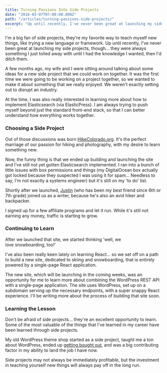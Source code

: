 ```yaml
---
title: Turning Passions Into Side Projects
date: "2016-03-07T07:00:00.000Z"
path: "/articles/turning-passions-side-projects/"
excerpt: "Up until recently, I've never been great at launching my side projects, though... they were always something I just toiled away with until I had the knowledge I wanted, then I'd ditch them."
---
```


I'm a big fan of side projects, they're my favorite way to teach myself new things, like trying a new language or framework. Up until recently, I've never been great at launching my side projects, though... they were always something I just toiled away with until I had the knowledge I wanted, then I'd ditch them.

A few months ago, my wife and I were sitting around talking about some ideas for a new side project that we could work on together. It was the first time we were going to be working on a project together, so we wanted to make it about something that we really enjoyed. We weren't exactly setting out to disrupt an industry.

At the time, I was also really interested in learning more about how to implement Elasticsearch (via ElasticPress). I am always trying to push myself beyond just the standard front-end stack, so that I can better understand how everything works together.

### Choosing a Side Project

Out of those discussions was born [HikeColorado.org](https://hikecolorado.org). It's the perfect marriage of our passion for hiking and photography, with my desire to learn something new.

Now, the funny thing is that we ended up building and launching the site and I've still not yet gotten Elasticsearch implemented. I ran into a bunch of little issues with box permissions and things (my DigitalOcean box actually got locked because they suspected I was using it for spam... Needless to say, I'm not exactly a systems engineer) but it's still on my 'to do' list.

Shortly after we launched, [Justin](http://justrunyon.com) (who has been my best friend since 6th or 7th grade) joined us as a writer, because he's also an avid hiker and backpacker.

I signed up for a few affiliate programs and let it run. While it's still not earning any money, traffic is starting to grow.

### Continuing to Learn

After we launched that site, we started thinking 'well, we love snowboarding, too!'

I've also been really keen lately on learning React... so we set off on a path to build a new site, dedicated to skiing and snowboarding, that is entirely powered by a single-page React application.

The new site, which will be launching in the coming weeks, was an opportunity for me to learn more about combining the WordPress REST API with a single-page application. The site uses WordPress, set up on a subdomain serving up the necessary endpoints, with a super snappy React experience. I'll be writing more about the process of building that site soon.

### Learning the Lesson

Don't be afraid of side projects... they're an excellent opportunity to learn. Some of the most valuable of the things that I've learned in my career have been learned through side projects.

My old WordPress theme shop started as a side project, taught me a ton about WordPress, ended up [getting bought out](https://upthemes.com/blog/2014/06/acquisition-announcement-lucid-themes-theme-collection/), and was a big contributing factor in my ability to land the job I have now.

Side projects may not always be immediately profitable, but the investment in teaching yourself new things will always pay off in the long run.